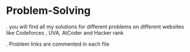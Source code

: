 # Problem-Solving
*.* you will find all my solutions for different problems on different websites like Codeforces , UVA, AtCoder and Hacker rank


*.* Problem links are commented in each file
